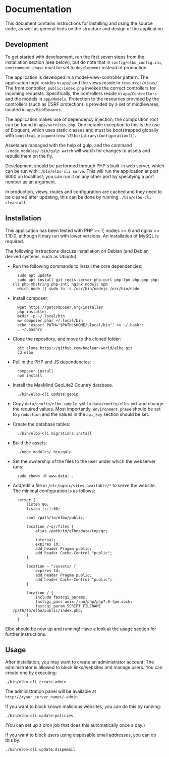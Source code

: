 # Documentation

This document contains instructions for installing and using the source code, as well as general hints on the structure and design of the application.

## Development

To get started with development, run the first seven steps from the installation section (see below); but do note that in `config/elbo_config.ini`, `environment.phase` must be set to `development` instead of production.

The application is developed in a model-view-controller pattern. The application logic resides in `app/` and the views reside in `resources/views/`. The front controller, `public/index.php` invokes the correct controllers for incoming requests. Specifically, the controllers reside in `app/Controllers` and the models in `app/Models`. Protection to the resources provided by the controllers (such as CSRF protection) is provided by a set of middlewares, located in `app/Middlewares`.

The application makes use of dependency injection; the composition root can be found in `app/services.php`. One notable exception to this is the use of Eloquent, which uses static classes and must be bootstrapped globally with `bootstrap_eloquent(new \Elbo\Library\Configuration())`.

Assets are managed with the help of gulp, and the command `./node_modules/.bin/gulp watch` will watch for changes to assets and rebuild them on the fly.

Development should be performed through PHP's built-in web server, which can be run with `./bin/elbo-cli serve`. This will run the application at port 8000 on localhost; you can run it on any other port by specifying a port number as an argument.

In production, views, routes and configuration are cached and they need to be cleared after updating, this can be done by running `./bin/elbo-cli clean:all`.

## Installation

This application has been tested with PHP >= 7, nodejs >= 6 and nginx >= 1.10.0, although it may run with lower versions. An installation of MySQL is required.

The following instructions discuss installation on Debian (and Debian derived systems, such as Ubuntu).

* Run the following commands to install the core dependencies:

		sudo apt update
		sudo apt install git redis-server php-curl php-fpm php-gmp php-cli php-mbstring php-intl nginx nodejs npm
		which node || sudo ln -s /usr/bin/nodejs /usr/bin/node

* Install composer:

		wget https://getcomposer.org/installer
		php installer
		mkdir -p ~/.local/bin
		mv composer.phar ~/.local/bin
		echo 'export PATH="$PATH:$HOME/.local/bin"' >> ~/.bashrc
		. ~/.bashrc

* Clone the repository, and move to the cloned folder:

		git clone https://github.com/boolean-world/elbo.git
		cd elbo

* Pull in the PHP and JS dependencies:

		composer install
		npm install

* Install the MaxMind GeoLite2 Country database.

		./bin/elbo-cli update:geoip

* Copy `data/config/elbo.sample.yml` to `data/config/elbo.yml` and change the required values. Most importantly, `environment.phase` should be set to `production` and the values in the `api_key` section should be set.

* Create the database tables:

		./bin/elbo-cli migrations:install

* Build the assets:

		./node_modules/.bin/gulp

* Set the ownership of the files to the user under which the webserver runs:

		sudo chown -R www-data: .

* Add/edit a file in `/etc/nginx/sites-available/*` to serve the website. The minimal configuration is as follows:

		server {
			listen 80;
			listen [::]:80;

			root /path/to/elbo/public;

			location /~qr/files {
				alias /path/to/elbo/data/tmp/qr;

				internal;
				expires 1d;
				add_header Pragma public;
				add_header Cache-Control "public";
			}

			location ~ ^/assets/ {
				expires 1d;
				add_header Pragma public;
				add_header Cache-Control "public";
			}

			location / {
				include fastcgi_params;
				fastcgi_pass unix:/run/php/php7.0-fpm.sock;
				fastcgi_param SCRIPT_FILENAME /path/to/elbo/public/index.php;
			}
		}

Elbo should be now up and running! Have a look at the usage section for further instructions.

## Usage

After installation, you may want to create an administrator account. The administrator is allowed to block links/websites and manage users. You can create one by executing:

	./bin/elbo-cli create-admin

The administration panel will be available at `http://<your_server_name>/~admin`.

If you want to block known malicious websites, you can do this by running:

	./bin/elbo-cli update:policies

(You can set up a cron job that does this automatically once a day.)

If you want to block users using disposable email addresses, you can do this by:

	./bin/elbo-cli update:dispemail

